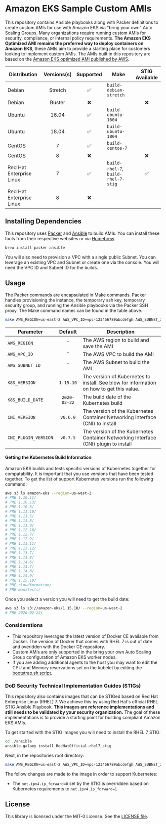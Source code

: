 # Amazon EKS Sample Custom AMIs

This repository contains Ansible playbooks along with Packer definitions to create custom AMIs for use with Amazon EKS via "bring your own" Auto Scaling Groups.  Many organizations require running custom AMIs for security, compliance, or internal policy requirements. **The Amazon EKS Optimized AMI remains the preferred way to deploy containers on Amazon EKS**, these AMIs aim to provide a starting place for customers looking to implement custom AMIs. The AMIs built in this repository are based on the [Amazon EKS optimized AMI published by AWS](https://github.com/awslabs/amazon-eks-ami).

| Distribution | Versions(s) | Supported | Make | STIG Available |
|--------------|:-----------:|:---------:|------|:------:|
| Debian | Stretch | :white_check_mark: | `build-debian-stretch` |  |
| Debian | Buster | :x: | | :x: |
| Ubuntu | 16.04 | :white_check_mark: | `build-ubuntu-1604` | |
| Ubuntu | 18.04 | :white_check_mark: | `build-ubuntu-1804` | |
| CentOS | 7 | :white_check_mark: | `build-centos-7` | |
| CentOS | 8 | :x: |  | :x: |
| Red Hat Enterprise Linux | 7 | :white_check_mark: | `build-rhel-7`, `build-rhel-7-stig` | :white_check_mark: |
| Red Hat Enterprise Linux | 8 | :x: |  |  |

## Installing Dependencies

This repository uses [Packer](https://packer.io/) and [Ansible](https://www.ansible.com/) to build AMIs. You can install these tools from their respective websites or via [Homebrew](https://brew.sh/).

```bash
brew install packer ansible
```

You will also need to provision a VPC with a single public Subnet. You can leverage an existing VPC and Subnet or create one via the console. You will need the VPC ID and Subnet ID for the builds.

## Usage

The Packer commands are encapsulated in Make commands. Packer handles provisioning the instance, the temporary ssh key, temporary security group, and running the Ansible playbooks via the Packer SSH proxy. The Make command names can be found in the table above.

```bash
make AWS_REGION=us-east-2 AWS_VPC_ID=vpc-123456789abcdefgh AWS_SUBNET_ID=subnet-123456789abcdefgh build-centos-7
```

| Parameter | Default | Description |
|-----------|:-------:|-------------|
| `AWS_REGION` | `` | The AWS region to build and save the AMI |
| `AWS_VPC_ID` | `` | The AWS VPC to build the AMI |
| `AWS_SUBNET_ID`| `` | The AWS Subnet to build the AMI |
| `K8S_VERSION`| `1.15.10` | The version of Kubernetes to install. See blow for information on how to get this value. |
| `K8S_BUILD_DATE`| `2020-02-22` | The build date of the Kubernetes build |
| `CNI_VERSION`| `v0.6.0` | The version of the Kubernetes Container Networking Interface (CNI) to install |
| `CNI_PLUGIN_VERSION`| `v0.7.5` | The version of the Kubernetes Container Networking Interface (CNI) plugin to install |

#### Getting the Kubernetes Build Information

Amazon EKS builds and tests specific versions of Kubernetes together for compatability. It is important that you use versions that have been tested together. To get the list of support Kubernetes versions run the following command:

```bash
aws s3 ls amazon-eks --region=us-west-2
# PRE 1.10.11/
# PRE 1.10.13/
# PRE 1.10.3/
# PRE 1.11.10/
# PRE 1.11.5/
# PRE 1.11.8/
# PRE 1.11.9/
# PRE 1.12.10/
# PRE 1.12.7/
# PRE 1.12.9/
# PRE 1.13.11/
# PRE 1.13.12/
# PRE 1.13.7/
# PRE 1.13.8/
# PRE 1.14.6/
# PRE 1.14.7/
# PRE 1.14.8/
# PRE 1.14.9/
# PRE 1.15.10/
# PRE cloudformation/
# PRE manifests/
```

Once you select a version you will need to get the build date:

```bash
aws s3 ls s3://amazon-eks/1.15.10/ --region=us-west-2
# PRE 2020-02-22/
```


### Considerations

- This repository leverages the latest version of Docker CE available from Docker. The version of Docker that comes with RHEL 7 is out of date and overidden with the Docker CE repository.
- Custom AMIs are only supported in the bring your own Auto Scaling Group configuration of Amazon EKS worker nodes.
- If you are adding additional agents to the host you may want to edit the CPU and Memory reservations set on the kubelet by editing the [bootstrap.sh script](https://github.com/awslabs/amazon-eks-ami/blob/master/files/bootstrap.sh#L297-L306).

### DoD Security Technical Implementation Guides (STIGs)

This repository also contains images that can be STIGed based on Red Hat Enterprise Linux (RHEL) 7. We achieve this by using Red Hat's official RHEL STIG Ansible Playbook. **This images are reference implementations and still needs to be validated by your security organization.** The goal of these implementations is to provide a starting point for building compliant Amazon EKS AMIs.

To get started with the STIG images you will need to install the RHEL 7 STIG:

```bash
cd ./ansible
ansible-galaxy install RedHatOfficial.rhel7_stig
```

Next, in the repositories root directory:

```bash
make AWS_REGION=us-east-2 AWS_VPC_ID=vpc-123456789abcdefgh AWS_SUBNET_ID=subnet-123456789abcdefgh build-rhel-7-stig
```

The follow changes are made to the image in order to support Kubernetes:

- The `net.ipv4.ip_forward=0` set by the STIG is overridden based on Kubernetes requirements to `net.ipv4.ip_forward=1`


## License

This library is licensed under the MIT-0 License. See the [LICENSE file](./LICENSE).
